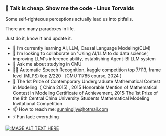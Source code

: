 ### 👋 Talk is cheap. Show me the code  - Linus Torvalds 

Some self-righteous perceptions actually lead us into pitfalls. 

There are many paradoxes in life.

Just do it, know it and update it.

- 🌱 I’m currently learning AI, LLM, Causal Language Modeling(CLM)
- 👯 I’m looking to collaborate on 'Using AI/LLM to do data science', improving LLM's inference ability, establishing Agent-BI LLM system
- 💬 Ask me about studying in CMU
- 🙆‍♀ Automatic Speech Recognition, kaggle competition top 7/113, frame level (MLPS) top 2/220 （CMU 11785 course, 2024 )
- 🍕 The 1st Prize of Contemporary Undergraduate Mathematical Contest in Modeling（ China 2015) , 2015 Honorable Mention of Mathematical Contest In Modeling Certificate of Achievement, 2015 The 1st Prize of the 8th Central China University Students Mathematical Modeling Invitational Competition
- 📫 How to reach me: sunningily@hotmail.com
- ⚡ Fun fact: everything


[![IMAGE ALT TEXT HERE](https://img.youtube.com/vi/z3cjksFFKAQ/0.jpg)](https://www.youtube.com/watch?v=z3cjksFFKAQ)
